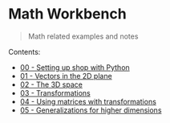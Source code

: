# Math Workbench
> Math related examples and notes

Contents:
+ [00 - Setting up shop with Python](./00-setting-up-shop-with-python/README.md)
+ [01 - Vectors in the 2D plane](./01-vectors-in-the-2d-plane/README.md)
+ [02 - The 3D space](./02-the-3d-space/README.md)
+ [03 - Transformations](./03-transformations/README.md)
+ [04 - Using matrices with transformations](./04-using-matrices-with-transformations/README.md)
+ [05 - Generalizations for higher dimensions](./05-generalizations-for-higher-dimensions/README.md)
